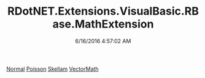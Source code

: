 ﻿---
title: RDotNET.Extensions.VisualBasic.RBase.MathExtension
date: 6/16/2016 4:57:02 AM
---

[Normal](T-RDotNET.Extensions.VisualBasic.RBase.MathExtension.Normal.html)
[Poisson](T-RDotNET.Extensions.VisualBasic.RBase.MathExtension.Poisson.html)
[Skellam](T-RDotNET.Extensions.VisualBasic.RBase.MathExtension.Skellam.html)
[VectorMath](T-RDotNET.Extensions.VisualBasic.RBase.MathExtension.VectorMath.html)
